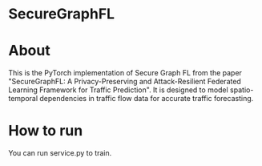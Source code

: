 # SecureGraphFL
# About
This is the PyTorch implementation of Secure Graph FL from the paper "SecureGraphFL: A Privacy-Preserving and Attack-Resilient Federated Learning Framework for Traffic Prediction". It is designed to model spatio-temporal dependencies in traffic flow data for accurate traffic forecasting.

# How to run
You can run service.py to train.
